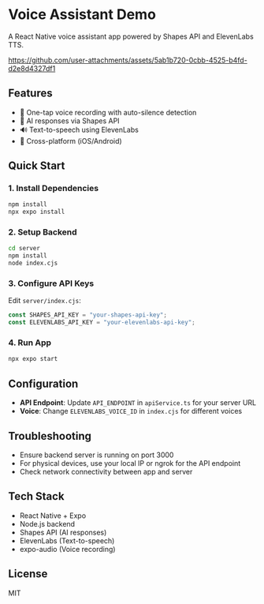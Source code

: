 # Voice Assistant Demo

A React Native voice assistant app powered by Shapes API and ElevenLabs TTS.



https://github.com/user-attachments/assets/5ab1b720-0cbb-4525-b4fd-d2e8d4327df1


## Features

- 🎤 One-tap voice recording with auto-silence detection
- 🧠 AI responses via Shapes API
- 🔊 Text-to-speech using ElevenLabs
- 📱 Cross-platform (iOS/Android)

## Quick Start

### 1. Install Dependencies
```bash
npm install
npx expo install
```

### 2. Setup Backend
```bash
cd server
npm install
node index.cjs
```

### 3. Configure API Keys
Edit `server/index.cjs`:
```javascript
const SHAPES_API_KEY = "your-shapes-api-key";
const ELEVENLABS_API_KEY = "your-elevenlabs-api-key";
```

### 4. Run App
```bash
npx expo start
```

## Configuration

- **API Endpoint**: Update `API_ENDPOINT` in `apiService.ts` for your server URL
- **Voice**: Change `ELEVENLABS_VOICE_ID` in `index.cjs` for different voices

## Troubleshooting

- Ensure backend server is running on port 3000
- For physical devices, use your local IP or ngrok for the API endpoint
- Check network connectivity between app and server

## Tech Stack

- React Native + Expo
- Node.js backend
- Shapes API (AI responses)
- ElevenLabs (Text-to-speech)
- expo-audio (Voice recording)

## License

MIT
